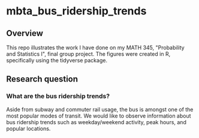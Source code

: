 # mbta_bus_ridership_trends
## Overview
This repo illustrates the work I have done on my MATH 345, "Probability and Statistics I", final group project. The figures were created in R, specifically using the tidyverse package. 

## Research question
### What are the bus ridership trends?
Aside from subway and commuter rail usage, the bus is amongst one of the most popular modes of transit. We would like to observe information about bus ridership trends such as weekday/weekend activity, peak hours, and popular locations. 
